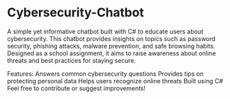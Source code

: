 # Cybersecurity-Chatbot
A simple yet informative chatbot built with C# to educate users about cybersecurity. 
This chatbot provides insights on topics such as password security, phishing attacks, malware prevention, and safe browsing habits. Designed as a school assignment, it aims to raise awareness about online threats and best practices for staying secure.

Features:
Answers common cybersecurity questions
Provides tips on protecting personal data
Helps users recognize online threats
Built using C#
Feel free to contribute or suggest improvements!
